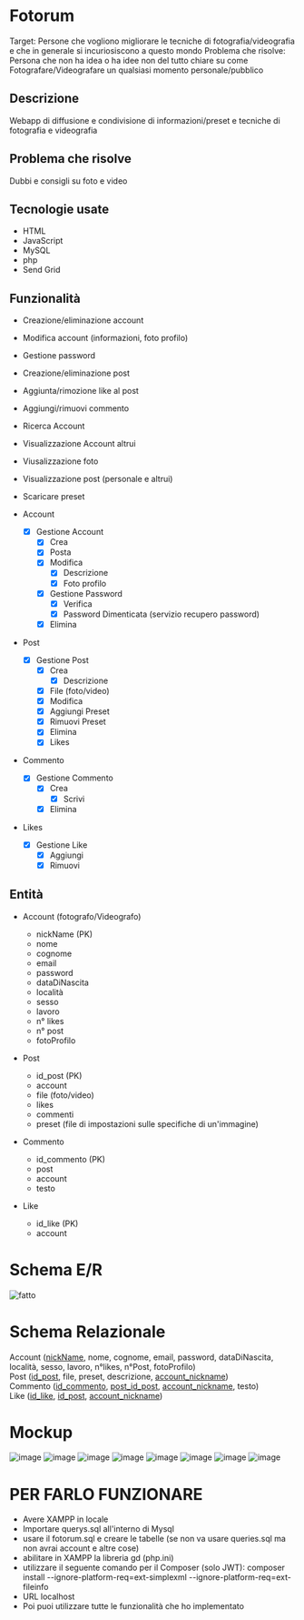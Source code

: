 # Fotorum
Target: Persone che vogliono migliorare le tecniche di fotografia/videografia e che in generale si incuriosiscono a questo mondo
Problema che risolve: Persona che non ha idea o ha idee non del tutto chiare su come Fotografare/Videografare un qualsiasi momento personale/pubblico

## Descrizione
Webapp di diffusione e condivisione di informazioni/preset e tecniche di fotografia e videografia <br>

## Problema che risolve 
Dubbi e consigli su foto e video

## Tecnologie usate
* HTML
* JavaScript
* MySQL
* php
* Send Grid
  
## Funzionalità 
* Creazione/eliminazione account
* Modifica account (informazioni, foto profilo)
* Gestione password
* Creazione/eliminazione post
* Aggiunta/rimozione like al post
* Aggiungi/rimuovi commento
* Ricerca Account
* Visualizzazione Account altrui
* Viusalizzazione foto
* Visualizzazione post (personale e altrui)
* Scaricare preset

* Account
    - [x] Gestione Account
        - [x] Crea
        - [x] Posta
        - [x] Modifica
            - [x] Descrizione
            - [x] Foto profilo
        - [x] Gestione Password
            - [x] Verifica
            - [x] Password Dimenticata (servizio recupero password)
        - [x] Elimina
* Post
    - [x] Gestione Post
        - [x] Crea
            - [x] Descrizione
        - [x] File (foto/video)
        - [x] Modifica
        - [x] Aggiungi Preset
        - [x] Rimuovi Preset
        - [x] Elimina
        - [x] Likes
* Commento
    - [x] Gestione Commento
        - [x] Crea
          - [x] Scrivi
        - [x] Elimina
* Likes
    - [x] Gestione Like
      - [x] Aggiungi
      - [x] Rimuovi
## Entità
* Account (fotografo/Videografo)
    * nickName (PK)
    * nome
    * cognome
    * email
    * password
    * dataDiNascita
    * località
    * sesso
    * lavoro
    * n° likes
    * n° post
    * fotoProfilo
 
* Post
    * id_post (PK)
    * account
    * file (foto/video)
    * likes
    * commenti
    * preset (file di impostazioni sulle specifiche di un'immagine)

* Commento
    * id_commento (PK)
    * post
    * account
    * testo

* Like
    * id_like (PK)
    * account

# Schema E/R
![fatto](https://github.com/VolpiSte/ProgQuinta/assets/101709267/39f6936a-030b-4883-bdc1-5bcb03a74872)


# Schema Relazionale
Account (<ins>nickName</ins>, nome, cognome, email, password, dataDiNascita, località, sesso, lavoro, n°likes, n°Post, fotoProfilo) <br>
Post (<ins>id_post</ins>, file, preset, descrizione, <ins>account_nickname</ins>) <br>
Commento (<ins>id_commento</ins>, <ins>post_id_post</ins>, <ins>account_nickname</ins>, testo) <br>
Like (<ins>id_like</ins>, <ins>id_post</ins>, <ins>account_nickname</ins>) <br>

# Mockup
![image](https://github.com/VolpiSte/ProgQuinta/assets/101709267/d015c208-8c0c-44a0-94e5-40324bdb37ea)
![image](https://github.com/VolpiSte/ProgQuinta/assets/101709267/d997f905-613b-484c-b405-e1fbdadee422)
![image](https://github.com/VolpiSte/ProgQuinta/assets/101709267/b6e1315b-208b-4f8b-9422-3886730f75bd)
![image](https://github.com/VolpiSte/ProgQuinta/assets/101709267/eabee6f7-522e-449f-8341-0862aad180b0)
![image](https://github.com/VolpiSte/ProgQuinta/assets/101709267/4d9cbbfa-7334-49d0-86dd-534f6af02708)
![image](https://github.com/VolpiSte/ProgQuinta/assets/101709267/51c09af7-66f0-4a46-9f23-cbb888db8af8)
![image](https://github.com/VolpiSte/ProgQuinta/assets/101709267/75a31dee-d88a-41b4-a70c-e4ed72cf6fee)
![image](https://github.com/VolpiSte/ProgQuinta/assets/101709267/3aa77d3f-5cfe-415b-8251-56b0e5c9b734)

# PER FARLO FUNZIONARE
- Avere XAMPP in locale
- Importare querys.sql all'interno di Mysql
- usare il fotorum.sql e creare le tabelle (se non va usare queries.sql ma non avrai account e altre cose)
- abilitare in XAMPP la libreria gd (php.ini)
- utilizzare il seguente comando per il Composer (solo JWT):
composer install --ignore-platform-req=ext-simplexml --ignore-platform-req=ext-fileinfo
- URL localhost
- Poi puoi utilizzare tutte le funzionalità che ho implementato

